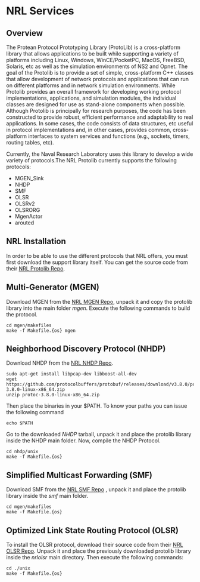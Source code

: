 # NRL Services

## Overview

The Protean Protocol Prototyping Library (ProtoLib) is a cross-platform library that allows applications to be built
while supporting a variety of platforms including Linux, Windows, WinCE/PocketPC, MacOS, FreeBSD, Solaris, etc as well
as the simulation environments of NS2 and Opnet. The goal of the Protolib is to provide a set of simple, cross-platform
C++ classes that allow development of network protocols and applications that can run on different platforms and in
network simulation environments. While Protolib provides an overall framework for developing working protocol
implementations, applications, and simulation modules, the individual classes are designed for use as stand-alone
components when possible. Although Protolib is principally for research purposes, the code has been constructed to
provide robust, efficient performance and adaptability to real applications. In some cases, the code consists of data
structures, etc useful in protocol implementations and, in other cases, provides common, cross-platform interfaces to
system services and functions (e.g., sockets, timers, routing tables, etc).

Currently, the Naval Research Laboratory uses this library to develop a wide variety of protocols.The NRL Protolib
currently supports the following protocols:

* MGEN_Sink
* NHDP
* SMF
* OLSR
* OLSRv2
* OLSRORG
* MgenActor
* arouted

## NRL Installation

In order to be able to use the different protocols that NRL offers, you must first download the support library itself.
You can get the source code from their [NRL Protolib Repo](https://github.com/USNavalResearchLaboratory/protolib).

## Multi-Generator (MGEN)

Download MGEN from the [NRL MGEN Repo](https://github.com/USNavalResearchLaboratory/mgen), unpack it and copy the
protolib library into the main folder *mgen*. Execute the following commands to build the protocol.

```shell
cd mgen/makefiles
make -f Makefile.{os} mgen
```

## Neighborhood Discovery Protocol (NHDP)

Download NHDP from the [NRL NHDP Repo](https://github.com/USNavalResearchLaboratory/NCS-Downloads/tree/master/nhdp).

```shell
sudo apt-get install libpcap-dev libboost-all-dev
wget https://github.com/protocolbuffers/protobuf/releases/download/v3.8.0/protoc-3.8.0-linux-x86_64.zip
unzip protoc-3.8.0-linux-x86_64.zip
```

Then place the binaries in your $PATH. To know your paths you can issue the following command

```shell
echo $PATH
```

Go to the downloaded *NHDP* tarball, unpack it and place the protolib library inside the NHDP main folder. Now, compile
the NHDP Protocol.

```shell
cd nhdp/unix
make -f Makefile.{os}
```

## Simplified Multicast Forwarding (SMF)

Download SMF from the [NRL SMF Repo](https://github.com/USNavalResearchLaboratory/nrlsmf) , unpack it and place the
protolib library inside the *smf* main folder.

```shell
cd mgen/makefiles
make -f Makefile.{os}
```

## Optimized Link State Routing Protocol (OLSR)

To install the OLSR protocol, download their source code from
their [NRL OLSR Repo](https://github.com/USNavalResearchLaboratory/nrlolsr). Unpack it and place the previously
downloaded protolib library inside the *nrlolsr* main directory. Then execute the following commands:

```shell
cd ./unix
make -f Makefile.{os}
```
